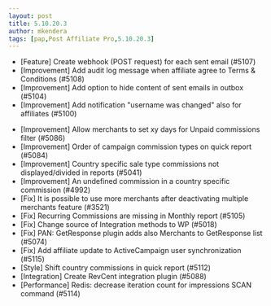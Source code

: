 ```yaml
---
layout: post
title: 5.10.20.3
author: mkendera
tags: [pap,Post Affiliate Pro,5.10.20.3]
---
```


- [Feature] Create webhook (POST request) for each sent email (#5107)
- [Improvement] Add audit log message when affiliate agree to Terms & Conditions (#5108)
- [Improvement] Add option to hide content of sent emails in outbox (#5104)
- [Improvement] Add notification "username was changed" also for affiliates (#5100)

<!--more-->

- [Improvement] Allow merchants to set xy days for Unpaid commissions filter (#5086)
- [Improvement] Order of campaign commission types on quick report (#5084)
- [Improvement] Country specific sale type commissions not displayed/divided in reports (#5041)
- [Improvement] An undefined commission in a country specific commission  (#4992)
- [Fix] It is possible to use more merchants after deactivating multiple merchants feature (#3521)
- [Fix] Recurring Commissions are missing in Monthly report (#5105)
- [Fix] Change source of Integration methods to WP (#5018)
- [Fix] PAN: GetResponse plugin adds also Merchants to GetResponse list (#5074)
- [Fix] Add affiliate update to ActiveCampaign user synchronization (#5115)
- [Style] Shift country commissions in quick report (#5112)
- [Integration] Create RevCent integration plugin (#5088)
- [Performance] Redis: decrease iteration count for impressions SCAN command (#5114)
